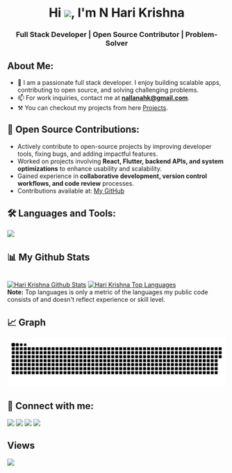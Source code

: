 <h1 align="center">Hi <img src="https://raw.githubusercontent.com/MartinHeinz/MartinHeinz/master/wave.gif" width="30px">, I'm <b>N Hari Krishna</b></h1>
<h3 align="center"><b>Full Stack Developer | Open Source Contributor | Problem-Solver</b></h3>

## About Me:
- 🔭 I am a passionate full stack developer. I enjoy building scalable apps, contributing to open source, and solving challenging problems.  
- 📫 For work inquiries, contact me at **nallanahk@gmail.com**.  
- ⚒️ You can checkout my projects from here <a href="https://harrykblaze.vercel.app" target="_blank">Projects</a>.

## 📂 Open Source Contributions:
- Actively contribute to open-source projects by improving developer tools, fixing bugs, and adding impactful features.  
- Worked on projects involving **React, Flutter, backend APIs, and system optimizations** to enhance usability and scalability.  
- Gained experience in **collaborative development, version control workflows, and code review** processes.  
- Contributions available at: [My GitHub](https://github.com/harikrishna-au)

## 🛠️ Languages and Tools:
<p>
  <a href="https://skillicons.dev">
    <img src="https://skillicons.dev/icons?i=cpp,python,dart,flutter,react,express,mongodb,firebase,html,css,javascript,git,github,docker,linux,ubuntu,vscode,postman,aws"/>
  </a>
</p>

## 📊 My Github Stats
<br/>
<a href="https://github.com/harikrishna-au/github-readme-stats"><img alt="Hari Krishna Github Stats" src="https://github-readme-stats-sigma-five-16.vercel.app/api?username=harikrishna-au&include_all_commits=true&theme=react&hide_border=true&bg_color=0D1117" /></a>
<a href="https://github.com/harikrishna-au/github-readme-stats"><img alt="Hari Krishna Top Languages" src="https://github-readme-stats-sigma-five-16.vercel.app/api/top-langs/?username=harikrishna-au&langs_count=20&include_all_commits=true&layout=compact&theme=react&hide_border=true&bg_color=0D1117" /></a>
<br/>
<b>Note:</b> Top languages is only a metric of the languages my public code consists of and doesn't reflect experience or skill level.

## 📈 Graph
<p align="left">
   <img src="https://github.com/killshotxd/svgIcons/blob/main/github-contribution-grid-snake.svg" alt="snake">
</p>

## 📧 Connect with me:
<p align="left">
<a href="https://www.linkedin.com/in/hari-krishna-nallana" target="_main"><img src="https://img.icons8.com/fluent/48/000000/linkedin.png"/></a>
<a href="https://twitter.com/harrykblaze"><img src="https://img.icons8.com/fluent/48/000000/twitter.png"/></a>
<a href="https://www.instagram.com/harrykblaze"><img src="https://img.icons8.com/fluent/48/000000/instagram-new.png"/></a>
<a href="https://www.youtube.com/@harrykblaze"><img src="https://img.icons8.com/color/48/000000/youtube-play.png"/></a>
</p>

## Views
<a href="https://github.com/Meghna-DAS/github-profile-views-counter">
    <img src="https://komarev.com/ghpvc/?username=HarryOne01">
</a>
